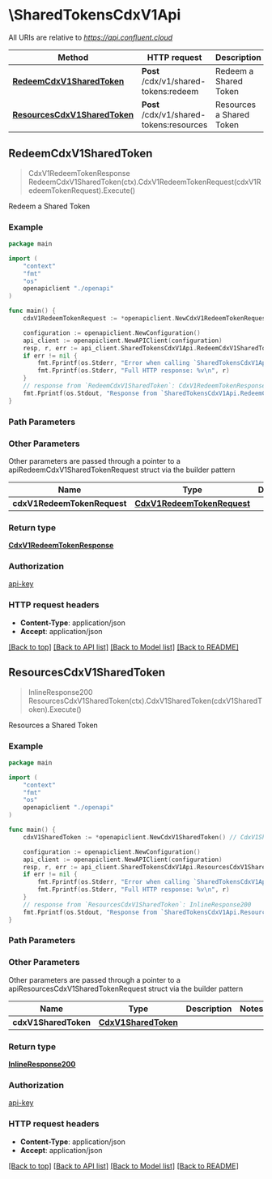 # \SharedTokensCdxV1Api

All URIs are relative to *https://api.confluent.cloud*

Method | HTTP request | Description
------------- | ------------- | -------------
[**RedeemCdxV1SharedToken**](SharedTokensCdxV1Api.md#RedeemCdxV1SharedToken) | **Post** /cdx/v1/shared-tokens:redeem | Redeem a Shared Token
[**ResourcesCdxV1SharedToken**](SharedTokensCdxV1Api.md#ResourcesCdxV1SharedToken) | **Post** /cdx/v1/shared-tokens:resources | Resources a Shared Token



## RedeemCdxV1SharedToken

> CdxV1RedeemTokenResponse RedeemCdxV1SharedToken(ctx).CdxV1RedeemTokenRequest(cdxV1RedeemTokenRequest).Execute()

Redeem a Shared Token



### Example

```go
package main

import (
    "context"
    "fmt"
    "os"
    openapiclient "./openapi"
)

func main() {
    cdxV1RedeemTokenRequest := *openapiclient.NewCdxV1RedeemTokenRequest() // CdxV1RedeemTokenRequest |  (optional)

    configuration := openapiclient.NewConfiguration()
    api_client := openapiclient.NewAPIClient(configuration)
    resp, r, err := api_client.SharedTokensCdxV1Api.RedeemCdxV1SharedToken(context.Background()).CdxV1RedeemTokenRequest(cdxV1RedeemTokenRequest).Execute()
    if err != nil {
        fmt.Fprintf(os.Stderr, "Error when calling `SharedTokensCdxV1Api.RedeemCdxV1SharedToken``: %v\n", err)
        fmt.Fprintf(os.Stderr, "Full HTTP response: %v\n", r)
    }
    // response from `RedeemCdxV1SharedToken`: CdxV1RedeemTokenResponse
    fmt.Fprintf(os.Stdout, "Response from `SharedTokensCdxV1Api.RedeemCdxV1SharedToken`: %v\n", resp)
}
```

### Path Parameters



### Other Parameters

Other parameters are passed through a pointer to a apiRedeemCdxV1SharedTokenRequest struct via the builder pattern


Name | Type | Description  | Notes
------------- | ------------- | ------------- | -------------
 **cdxV1RedeemTokenRequest** | [**CdxV1RedeemTokenRequest**](CdxV1RedeemTokenRequest.md) |  | 

### Return type

[**CdxV1RedeemTokenResponse**](CdxV1RedeemTokenResponse.md)

### Authorization

[api-key](../README.md#api-key)

### HTTP request headers

- **Content-Type**: application/json
- **Accept**: application/json

[[Back to top]](#) [[Back to API list]](../README.md#documentation-for-api-endpoints)
[[Back to Model list]](../README.md#documentation-for-models)
[[Back to README]](../README.md)


## ResourcesCdxV1SharedToken

> InlineResponse200 ResourcesCdxV1SharedToken(ctx).CdxV1SharedToken(cdxV1SharedToken).Execute()

Resources a Shared Token



### Example

```go
package main

import (
    "context"
    "fmt"
    "os"
    openapiclient "./openapi"
)

func main() {
    cdxV1SharedToken := *openapiclient.NewCdxV1SharedToken() // CdxV1SharedToken |  (optional)

    configuration := openapiclient.NewConfiguration()
    api_client := openapiclient.NewAPIClient(configuration)
    resp, r, err := api_client.SharedTokensCdxV1Api.ResourcesCdxV1SharedToken(context.Background()).CdxV1SharedToken(cdxV1SharedToken).Execute()
    if err != nil {
        fmt.Fprintf(os.Stderr, "Error when calling `SharedTokensCdxV1Api.ResourcesCdxV1SharedToken``: %v\n", err)
        fmt.Fprintf(os.Stderr, "Full HTTP response: %v\n", r)
    }
    // response from `ResourcesCdxV1SharedToken`: InlineResponse200
    fmt.Fprintf(os.Stdout, "Response from `SharedTokensCdxV1Api.ResourcesCdxV1SharedToken`: %v\n", resp)
}
```

### Path Parameters



### Other Parameters

Other parameters are passed through a pointer to a apiResourcesCdxV1SharedTokenRequest struct via the builder pattern


Name | Type | Description  | Notes
------------- | ------------- | ------------- | -------------
 **cdxV1SharedToken** | [**CdxV1SharedToken**](CdxV1SharedToken.md) |  | 

### Return type

[**InlineResponse200**](InlineResponse200.md)

### Authorization

[api-key](../README.md#api-key)

### HTTP request headers

- **Content-Type**: application/json
- **Accept**: application/json

[[Back to top]](#) [[Back to API list]](../README.md#documentation-for-api-endpoints)
[[Back to Model list]](../README.md#documentation-for-models)
[[Back to README]](../README.md)

